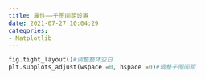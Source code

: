 ```yaml
---
title: 属性——子图间距设置
date: 2021-07-27 10:04:29
categories:
- Matplotlib
---
```

```python
fig.tight_layout()#调整整体空白
plt.subplots_adjust(wspace =0, hspace =0)#调整子图间距
```

